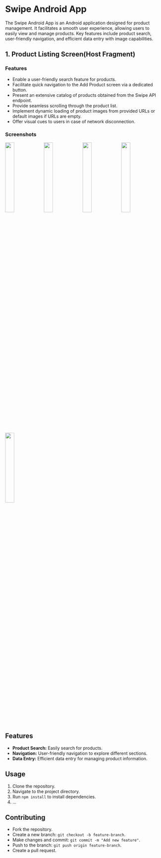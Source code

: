 # Swipe Android App
The Swipe Android App is an Android application designed for product management. It facilitates a smooth user experience, allowing users to easily view and manage products. Key features include product search, user-friendly navigation, and efficient data entry with image capabilities.

## 1. Product Listing Screen(Host Fragment)
### Features
- Enable a user-friendly search feature for products.
- Facilitate quick navigation to the Add Product screen via a dedicated button.
- Present an extensive catalog of products obtained from the Swipe API endpoint.
- Provide seamless scrolling through the product list.
- Implement dynamic loading of product images from provided URLs or default images if URLs are empty.
- Offer visual cues to users in case of network disconnection.

### Screenshots
<div style="dispaly:flex">
    <img src="https://github.com/amitYadavDev/SwipeApp/assets/45551012/99168dee-75e7-4d28-aff4-3f67f250e396" width="24%">
    <img src="https://github.com/amitYadavDev/SwipeApp/assets/45551012/ce79b64c-fa14-4487-9b17-c1027c5156e9" width="24%">
    <img src="https://github.com/amitYadavDev/SwipeApp/assets/45551012/577c1c7f-313d-4ee8-8d59-79671af9aa1c" width="24%">
    <img src="https://github.com/amitYadavDev/SwipeApp/assets/45551012/9c19b840-08ea-4a3e-a727-66ac77f21b5b" width="24%">
    <img src="https://github.com/amitYadavDev/SwipeApp/assets/45551012/08d79216-c699-47ba-a840-5221d8b4ac5b" width="24%">
</div>


## Features
- **Product Search:** Easily search for products.
- **Navigation:** User-friendly navigation to explore different sections.
- **Data Entry:** Efficient data entry for managing product information.

## Usage
1. Clone the repository.
2. Navigate to the project directory.
3. Run `npm install` to install dependencies.
4. ...

## Contributing
- Fork the repository.
- Create a new branch: `git checkout -b feature-branch`.
- Make changes and commit: `git commit -m "Add new feature"`.
- Push to the branch: `git push origin feature-branch`.
- Create a pull request.
